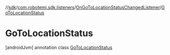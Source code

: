 //[sdk](../../../../index.md)/[com.robotemi.sdk.listeners](../../index.md)/[OnGoToLocationStatusChangedListener](../index.md)/[GoToLocationStatus](index.md)



# GoToLocationStatus  
 [androidJvm] annotation class [GoToLocationStatus](index.md)   

